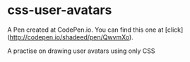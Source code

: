# css-user-avatars

A Pen created at CodePen.io. You can find this one at [click] (http://codepen.io/shadeed/pen/QwvmXo).

 A practise on drawing user avatars using only CSS
